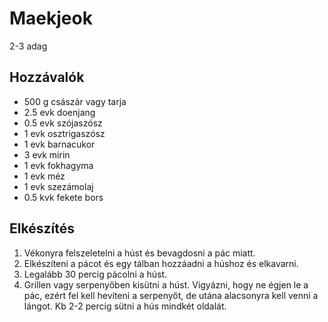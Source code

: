 # Maekjeok
2-3 adag

## Hozzávalók
- 500 g császár vagy tarja
- 2.5 evk doenjang
- 0.5 evk szójaszósz
- 1 evk osztrigaszósz
- 1 evk barnacukor
- 3 evk mirin
- 1 evk fokhagyma
- 1 evk méz
- 1 evk szezámolaj
- 0.5 kvk fekete bors

## Elkészítés
1. Vékonyra felszeletelni a húst és bevagdosni a pác miatt.
2. Elkészíteni a pácot és egy tálban hozzáadni a húshoz és elkavarni.
3. Legalább 30 percig pácolni a húst.
4. Grillen vagy serpenyőben kisütni a húst. Vigyázni, hogy ne égjen le a pác, ezért fel kell hevíteni a serpenyőt, de utána alacsonyra kell venni a lángot. Kb 2-2 percig sütni a hús mindkét oldalát.

